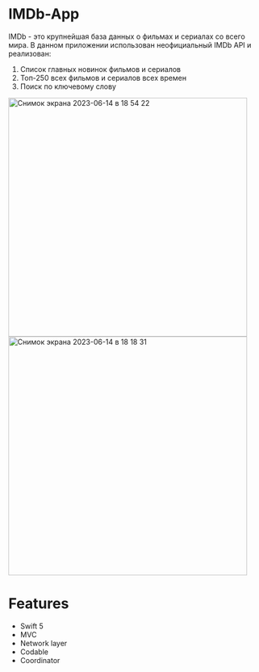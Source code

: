 # IMDb-App

IMDb - это крупнейшая база данных о фильмах и сериалах со всего мира. В данном приложении использован неофициальный IMDb API и реализован:

1. Список главных новинок фильмов и сериалов
2. Топ-250 всех фильмов и сериалов всех времен
3. Поиск по ключевому слову

<img width="473" alt="Снимок экрана 2023-06-14 в 18 54 22" src="https://github.com/Yakendi/IMDb-App/assets/108186757/80c02bf8-bd69-4ff8-b833-a487536f3972">
<img width="473" alt="Снимок экрана 2023-06-14 в 18 18 31" src="https://github.com/Yakendi/IMDb-App/assets/108186757/6090d51d-d07d-4335-8008-16b0839d27de">


# Features

- Swift 5
- MVC
- Network layer
- Codable
- Coordinator
